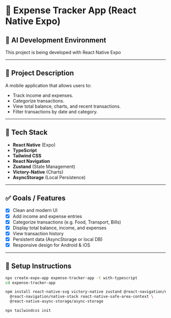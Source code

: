 # 📱 Expense Tracker App (React Native Expo)

## 🧠 AI Development Environment
This project is being developed with React Native Expo

---

## 📌 Project Description
A mobile application that allows users to:
- Track income and expenses.
- Categorize transactions.
- View total balance, charts, and recent transactions.
- Filter transactions by date and category.

---

## 🚀 Tech Stack

- **React Native** (Expo)
- **TypeScript**
- **Tailwind CSS**
- **React Navigation**
- **Zustand** (State Management)
- **Victory-Native** (Charts)
- **AsyncStorage** (Local Persistence)

---

## ✅ Goals / Features

- [x] Clean and modern UI
- [x] Add income and expense entries
- [x] Categorize transactions (e.g. Food, Transport, Bills)
- [x] Display total balance, income, and expenses
- [x] View transaction history
- [x] Persistent data (AsyncStorage or local DB)
- [x] Responsive design for Android & iOS

---

## 🔧 Setup Instructions

```bash
npx create-expo-app expense-tracker-app -t with-typescript
cd expense-tracker-app

npm install react-native-svg victory-native zustand @react-navigation/native \
  @react-navigation/native-stack react-native-safe-area-context \
  @react-native-async-storage/async-storage

npx tailwindcss init
